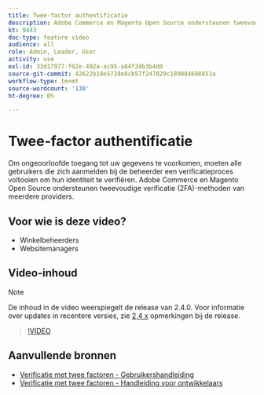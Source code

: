 ```yaml
---
title: Twee-factor authentificatie
description: Adobe Commerce en Magento Open Source ondersteunen tweevoudige verificatie (2FA)-methoden van meerdere providers. Leer hoe functies voor verificatie met twee factoren de beheerder van uw winkel helpen beveiligen.
kt: 9443
doc-type: feature video
audience: all
role: Admin, Leader, User
activity: use
exl-id: 33d17977-f02e-492a-ac95-a84f2db3b4d0
source-git-commit: 42622b18e5738e8cb57f247029c189884698851a
workflow-type: tm+mt
source-wordcount: '130'
ht-degree: 0%

---
```


# Twee-factor authentificatie

Om ongeoorloofde toegang tot uw gegevens te voorkomen, moeten alle gebruikers die zich aanmelden bij de beheerder een verificatieproces voltooien om hun identiteit te verifiëren. Adobe Commerce en Magento Open Source ondersteunen tweevoudige verificatie (2FA)-methoden van meerdere providers.

## Voor wie is deze video?

- Winkelbeheerders
- Websitemanagers

## Video-inhoud

>[!NOTE]
>
>De inhoud in de video weerspiegelt de release van 2.4.0. Voor informatie over updates in recentere versies, zie [2,4 x](https://devdocs.magento.com/guides/v2.4/release-notes/bk-release-notes.html) opmerkingen bij de release.

>[!VIDEO](https://video.tv.adobe.com/v/339104?quality=12&learn=on)

## Aanvullende bronnen

- [Verificatie met twee factoren - Gebruikershandleiding](https://docs.magento.com/user-guide/stores/security-two-factor-authentication.html)
- [Verificatie met twee factoren - Handleiding voor ontwikkelaars](https://devdocs.magento.com/guides/v2.4/security/two-factor-authentication.html)
